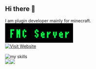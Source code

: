## Hi there 👋
I am plugin developer mainly for minecraft.<br>
![](https://github.com/bella2391/branding/blob/master/banner/fmc.png "Banner")<br>
[![Visit Website](https://img.shields.io/badge/Visit_Website-007BFF?style=for-the-badge)](https://keypforev.ddns.net/)<br><br>
<img alt="my skills" src="https://skillicons.dev/icons?i=java,php"><br>
<a href="https://github.com/anuraghazra/github-readme-stats">
  <img align="left" src="https://github-readme-stats.vercel.app/api?username=bella2391&show_icons=true&theme=outrun" />
</a>
<a href="https://github.com/anuraghazra/github-readme-stats">
  <img align="left" src="https://github-readme-stats.vercel.app/api/top-langs/?username=bella2391&show_icons=true&theme=gruvbox_light&layout=compact" />
</a>

